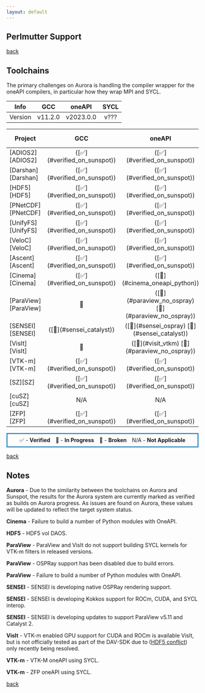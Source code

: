 ```yaml
---
layout: default
---
```


## Perlmutter Support

[back](./)

## Toolchains

The primary challenges on Aurora is handling the compiler wrapper
for the oneAPI compilers, in particular how they wrap MPI and SYCL.

<table class="toolchain_table">
  <thead>
    <tr>
      <th>Info</th>
      <th style="text-align: center">GCC</th>
      <th style="text-align: center">oneAPI</th>
      <th style="text-align: center">SYCL</th>
    </tr>
  </thead>
  <tbody>
    <tr>
      <td>
        Version
      </td>  <!-- Info -->
      <td style="text-align: center">v11.2.0</td>  <!-- GCC  -->
      <td style="text-align: center">v2023.0.0</td>  <!-- oneAPI -->
      <td style="text-align: center">v???</td>  <!-- oneAPI -->
    </tr>
  </tbody>
</table>

<table class="status_table">
  <thead>
    <tr>
      <th>Project</th>
      <th style="text-align: center">GCC</th>
      <th style="text-align: center">oneAPI</th>
      <th style="text-align: center" markdown="span">oneAPI + ([SYCL](#verified_on_sunspot))</th>
    </tr>
  </thead>
  <tbody>
    <tr>
      <td markdown="span">
        [ADIOS2][ADIOS2]
      </td>
      <td class="verified" style="text-align: center" markdown="span">([✅](#verified_on_sunspot))</td><!-- GCC -->
      <td class="verified" style="text-align: center" markdown="span">([✅](#verified_on_sunspot))</td><!-- oneAPI -->
      <td class="na" style="text-align: center">N/A</td><!-- oneAPI + SYCL -->
    </tr>
    <tr>
      <td markdown="span">
        [Darshan][Darshan]
      </td>
      <td class="verified" style="text-align: center" markdown="span">([✅](#verified_on_sunspot))</td><!-- GCC -->
      <td class="verified" style="text-align: center" markdown="span">([✅](#verified_on_sunspot))</td><!-- oneAPI -->
      <td class="na" style="text-align: center">N/A</td><!-- oneAPI + SYCL -->
    </tr>
    <tr>
      <td markdown="span">
        [HDF5][HDF5]
      </td>
      <td class="verified" style="text-align: center" markdown="span">([✅](#verified_on_sunspot))</td><!-- GCC -->
      <td class="verified" style="text-align: center" markdown="span">([✅](#verified_on_sunspot))</td><!-- oneAPI -->
      <td class="in_progress" style="text-align: center" markdown="span">([🔎](#hdf5_vol-daos))</td><!-- oneAPI + SYCL -->
    </tr>
    <tr>
      <td markdown="span">
        [PNetCDF][PNetCDF]
      </td>
      <td class="verified" style="text-align: center" markdown="span">([✅](#verified_on_sunspot))</td><!-- GCC -->
      <td class="verified" style="text-align: center" markdown="span">([✅](#verified_on_sunspot))</td><!-- oneAPI -->
      <td class="na" style="text-align: center">N/A</td><!-- oneAPI + SYCL -->
    </tr>
    <tr>
      <td markdown="span">
        [UnifyFS][UnifyFS]
      </td>
      <td class="verified" style="text-align: center" markdown="span">([✅](#verified_on_sunspot))</td><!-- GCC -->
      <td class="verified" style="text-align: center" markdown="span">([✅](#verified_on_sunspot))</td><!-- oneAPI -->
      <td class="na" style="text-align: center">N/A</td><!-- oneAPI + SYCL -->
    </tr>
    <tr>
      <td markdown="span">
        [VeloC][VeloC]
      </td>
      <td class="verified" style="text-align: center" markdown="span">([✅](#verified_on_sunspot))</td><!-- GCC -->
      <td class="verified" style="text-align: center" markdown="span">([✅](#verified_on_sunspot))</td><!-- oneAPI -->
      <td class="na" style="text-align: center">N/A</td><!-- oneAPI + SYCL -->
    </tr>
    <tr>
      <td markdown="span">
        [Ascent][Ascent]
      </td>
      <td class="verified" style="text-align: center" markdown="span">([✅](#verified_on_sunspot))</td><!-- GCC -->
      <td class="verified" style="text-align: center" markdown="span">([✅](#verified_on_sunspot))</td><!-- oneAPI -->
      <td class="in_progress" style="text-align: center">🔎</td><!-- oneAPI + SYCL -->
    </tr>
    <tr>
      <td markdown="span">
        [Cinema][Cinema]
      </td>
      <td class="verified" style="text-align: center" markdown="span">([✅](#verified_on_sunspot))</td><!-- GCC -->
      <td class="in_progress" style="text-align: center" markdown="span">([🔎](#cinema_oneapi_python))</td><!-- oneAPI -->
      <td class="in_progress" style="text-align: center">N/A</td><!-- oneAPI + SYCL -->
    </tr>
    <tr>
      <td markdown="span">
        [ParaView][ParaView]
      </td>
      <td class="in_progress" style="text-align: center">🔎</td><!-- GCC -->
      <td class="in_progress" style="text-align: center" markdown="span">([🔎](#paraview_no_ospray) [🔎](#paraview_no_ospray))</td><!-- oneAPI -->
      <td class="in_progress" style="text-align: center" markdown="span">([🔎](#paraview_oneapi_sycl))</td><!-- oneAPI + SYCL -->
    </tr>
    <tr>
      <td markdown="span">
        [SENSEI][SENSEI]
      </td>
      <td class="in_progress" style="text-align: center" markdown="span">([🔎](#sensei_catalyst))</td><!-- GCC -->
      <td class="in_progress" style="text-align: center" markdown="span">([🔎](#sensei_ospray) [🔎](#sensei_catalyst))</td><!-- oneAPI -->
      <td class="in_progress" style="text-align: center" markdown="span">([🔎](#sensei_kokkos) [🔎](#sensei_catalyst))</td><!-- oneAPI + SYCL -->
    </tr>
    <tr>
      <td markdown="span">
        [VisIt][VisIt]
      </td>
      <td class="in_progress" style="text-align: center">🔎</td><!-- GCC -->
      <td class="in_progress" style="text-align: center" markdown="span">([🔎](#visit_vtkm) [🔎](#paraview_no_ospray))</td><!-- oneAPI -->
      <td class="in_progress" style="text-align: center">🔎</td><!-- oneAPI + SYCL -->
    </tr>
    <tr>
      <td markdown="span">
        [VTK-m][VTK-m]
      </td>
      <td class="verified" style="text-align: center" markdown="span">([✅](#verified_on_sunspot))</td><!-- GCC -->
      <td class="verified" style="text-align: center" markdown="span">([✅](#verified_on_sunspot))</td><!-- oneAPI -->
      <td class="in_progress" style="text-align: center" markdown="span">([🔎](#vtkm-sycl))</td><!-- oneAPI + SYCL -->
    </tr>
    <tr>
      <td markdown="span">
        [SZ][SZ]
      </td>
      <td class="verified" style="text-align: center" markdown="span">([✅](#verified_on_sunspot))</td><!-- GCC -->
      <td class="verified" style="text-align: center" markdown="span">([✅](#verified_on_sunspot))</td><!-- oneAPI -->
      <td class="na" style="text-align: center">N/A</td><!-- oneAPI + SYCL -->
    </tr>
    <tr>
      <td markdown="span">
        [cuSZ][cuSZ]
      </td>
      <td class="na" style="text-align: center">N/A</td><!-- GCC -->
      <td class="na" style="text-align: center">N/A</td><!-- oneAPI -->
      <td class="na" style="text-align: center">N/A</td><!-- oneAPI + SYCL -->
    </tr>
    <tr>
      <td markdown="span">
        [ZFP][ZFP]
      </td>
      <td class="verified" style="text-align: center" markdown="span">([✅](#verified_on_sunspot))</td><!-- GCC -->
      <td class="verified" style="text-align: center" markdown="span">([✅](#verified_on_sunspot))</td><!-- oneAPI -->
      <td class="in_progress" style="text-align: center" markdown="span">([🔎](#zfp-sycl))</td><!-- oneAPI + SYCL -->
    </tr>
  </tbody>
</table>

<p style="text-align:center; border-width:3px; border-style:solid; border-color:#4393c3; padding: 0.5em;">✅ - <b>Verified</b>&emsp;🔎 - <b>In Progress</b>&emsp;🚫 - <b>Broken</b>&emsp;N/A - <b>Not Applicable</b></p>

[back](./)

## Notes

<span id="verified_on_sunspot">**Aurora**</span> - Due to the similarity between the toolchains on Aurora and Sunspot, the results for the Aurora system are currently marked as verified as builds on Aurora progress. As issues are found on Aurora, these values will be updated to reflect the target system status.

<span id="cinema_oneapi_python">**Cinema**</span> - Failure to build a number of Python modules with OneAPI.

<span id="hdf5_vol-daos">**HDF5**</span> - HDF5 vol DAOS.

<span id="paraview_oneapi_sycl">**ParaView**</span> - ParaView and VisIt do not support building SYCL kernels for VTK-m filters in released versions.

<span id="paraview_no_ospray">**ParaView**</span> - OSPRay support has been disabled due to build errors.

<span id="paraview_oneapi_python">**ParaView**</span> - Failure to build a number of Python modules with OneAPI.

<span id="sensei_ospray">**SENSEI**</span> - SENSEI is developing native OSPRay rendering support.

<span id="sensei_kokkos">**SENSEI**</span> - SENSEI is developing Kokkos support for ROCm, CUDA, and SYCL interop.

<span id="sensei_catalyst">**SENSEI**</span> - SENSEI is developing updates to support ParaView v5.11 and Catalyst 2.

<span id="visit_vtkm">**VisIt**</span> - VTK-m enabled GPU support for CUDA and ROCm is available VisIt, but is not officially tested as part of the DAV-SDK due to ([HDF5 conflict](#visit_hdf5_conflict)) only recently being resolved.

<span id="vtkm_sycl">**VTK-m**</span> - VTK-M oneAPI using SYCL.

<span id="zfp_sycl">**VTK-m**</span> - ZFP oneAPI using SYCL.

[back](./)

[ADIOS2]: https://csmd.ornl.gov/software/adios2
[Darshan]: https://www.mcs.anl.gov/research/projects/darshan/
[HDF5]: https://www.hdfgroup.org/solutions/hdf5/
[PNetCDF]: https://parallel-netcdf.github.io/
[UnifyFS]: https://unifyfs.readthedocs.io/en/latest/
[VeloC]: https://veloc.readthedocs.io/en/latest/
[Ascent]: https://github.com/Alpine-DAV/ascent
[Cinema]: https://cinemascience.github.io
[ParaView]: https://paraview.org
[SENSEI]: https://sensei-insitu.org/
[VisIt]: https://visit-dav.github.io/visit-website/
[VTK-m]: https://m.vtk.org
[SZ]: https://szcompressor.org
[cuSZ]: https://github.com/szcompressor/cuSZ
[ZFP]: https://computing.llnl.gov/projects/zfp
